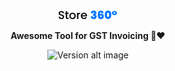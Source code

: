 <div align="center">
  <img src="./logo/logo.png"></img>
</div>
<p></p>
<p align="center">
  <strong>Awesome Tool for GST Invoicing 🏬❤</strong>
</p>
<div align="center">
  <img src="https://img.shields.io/badge/version-alpha-blue?style=for-the-badge&logo=appveyor" alt="Version alt image" /></img>
</div>


